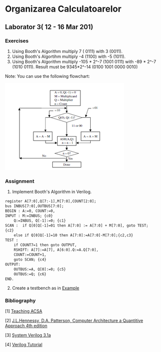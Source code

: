 # Organizarea Calculatoarelor

## Laborator 3( 12 - 16 Mar 201)



### Exercises

1. Using Booth's Algorithm multiply 7 ( 0111) with 3 (0011).
2. Using Booth's Algortihm multiply -4 (1100) with -5 (1011).
3. Using Booth's Algorithm multiply -105 * 2^-7 (1001 0111) with -89 * 2^-7 (1010 0111). Result must be 9345*2^-14 (0100 1001 0000 0010)


Note: You can use the following flowchart:

![Booth's Algorithm flowchart][booth_flowchart]

### Assignment

1. Implement Booth's Algorithm in Verilog.

```
register A[7:0],Q[7:-1],M[7:0],COUNT[2:0];
bus INBUS[7:0],OUTBUS[7:0];
BEGIN : A:=0, COUNT:=0,
INPUT : M:=INBUS; {c0}
	Q:=INBUS, Q[-1]:=0; {c1}
SCAN :  if Q[0]Q[-1]=01 then A[7:0] := A[7:0] + M[7:0], goto TEST; {c2}
	else if Q[0]Q[-1]=10 then A[7:0]:=A[7:0]-M[7:0];{c2,c3}
TEST :
	if COUNT7=1 then goto OUTPUT, 
	RSHIFT: A[7]:=A[7], A[6:0].Q:=A.Q[7:0], 
	COUNT:=COUNT+1, 
	goto SCAN; {c4}
OUTPUT:
	OUTBUS:=A, Q[0]:=0; {c5}
	OUTBUS:=Q; {c6}
END.
```



2. Create a testbench as in [Example][5]


### Bibliography
[1] [Teaching ACSA](http://www.acsa.upt.ro/teaching/AC/Lucrarea_9.pdf)

[2] [J.L.Hennessy, D.A. Patterson, Computer Architecture a Quantitive Approach 4th edition](https://ia600208.us.archive.org/12/items/ComputerArchitectureAQuantitativeApproach4thEditionJohnLHennessyDavidAPatterson/Computer_Architecture_A_Quantitative_Approach_4th_Edition_John_L_Hennessy_David_A_Patterson.pdf)

[3] [System Verilog 3.1a](http://www.ece.uah.edu/~gaede/cpe526/SystemVerilog_3.1a.pdf)

[4] [Verilog Tutorial](http://www.asic-world.com/verilog/veritut.html)

[5]: ../templates/booth_tb.v

[booth_flowchart]:booth_flowchart.PNG

